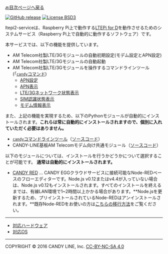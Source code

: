 [🔙目次ページへ戻る](README.md)

[![GitHub release](https://img.shields.io/github/release/CANDY-LINE/ltepi2-service.svg)](https://github.com/CANDY-LINE/ltepi2-service/releases/latest)
[![License BSD3](https://img.shields.io/github/license/CANDY-LINE/ltepi2-service.svg)](http://opensource.org/licenses/BSD-3-Clause)

ltepi2-serviceは、Raspberry Pi上で動作する[LTEPi for D](https://www.candy-line.io/製品一覧/ltepi-for-d/)を動作させるためのシステムサービス（Raspberry Pi上で自動的に動作するソフトウェア）です。

本サービスでは、以下の機能を提供しています。

- AM Telecom社製LTE/3Gモジュールの自動初期設定(モデム設定とAPN設定)
- AM Telecom社製LTE/3Gモジュールの自動起動
- AM Telecom社製LTE/3Gモジュールを操作するコマンドラインツール(「[`candy`コマンド](コマンドラインツール.md))
    - [APN設定](APNの設定.md)
    - [APN表示](APNの表示.md)
    - [LTE/3Gネットワーク状態表示](ネットワーク状態の表示.md)
    - [SIM認識状態表示](SIM認識状態の表示.md)
    - [モデム情報表示](モデム情報の表示.md)

また、上記の機能を実現するため、以下のPythonモジュールが自動的にインストールされます。**これらは常に自動的にインストールされますので、個別に入れていただく必要はありません。**
- [`candy`コマンドラインツール](コマンドラインツール.md)（[ソースコード](https://github.com/CANDY-LINE/candy-board-cli)）
- CANDY-LINE基板AM Telecomモデム向け共通モジュール（[ソースコード](https://github.com/CANDY-LINE/candy-board-amt)） 

以下のモジュールについては、インストールを行うかどうかについて選択することが可能です。 **通常は自動的にインストールされます。**
- [CANDY RED](https://github.com/dbaba/candy-red) ... CANDY EGGクラウドサービスに接続可能なNode-REDベースのフローエディターです。Node.js v0.12またはv4.4が入っていない場合は、Node.js v0.12もインストールされます。すべてのインストールを終えるまでは、有線LAN環境で1~2時間以上かかる場合があります。**Node.jsを更新するため、プリインストールされているNode-REDはアンインストールされます。**既存Node-REDをお使いの方は[こちらの移行方法](Node-REDからの移行方法)をご覧ください。

---
* [対応ハードウェア](対応ハードウェア.md)
* [対応OS](対応OS.md)

---
COPYRIGHT © 2016 CANDY LINE, Inc. [CC-BY-NC-SA 4.0](https://creativecommons.org/licenses/by-nc-sa/4.0/)
